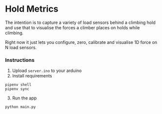 # Hold Metrics

The intention is to capture a variety of load sensors behind a climbing hold and use that to visualise the forces a climber places on holds while climbing.

Right now it just lets you configure, zero, calibrate and visualise 1D force on N load sensors.

### Instructions

1. Upload `server.ino` to your arduino
2. Install requirements
```
pipenv shell
pipenv sync
```
3. Run the app
```
python main.py
```